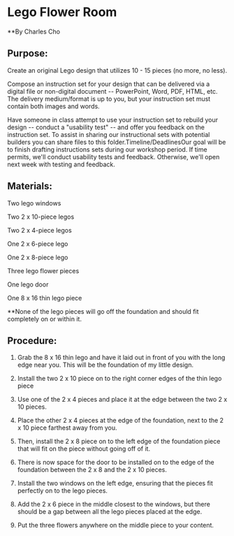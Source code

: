 # Lego Flower Room

**By Charles Cho

## Purpose:

Create an original Lego design that utilizes 10 - 15 pieces (no more, no less).

Compose an instruction set for your design that can be delivered via a digital file or non-digital document -- PowerPoint, Word, PDF, HTML, etc. The delivery medium/format is up to you, but your instruction set must contain both images and words.

Have someone in class attempt to use your instruction set to rebuild your design -- conduct a "usability test" -- and offer you feedback on the instruction set. To assist in sharing our instructional sets with potential builders you can share files to this folder.Timeline/DeadlinesOur goal will be to finish drafting instructions sets during our workshop period. If time permits, we'll conduct usability tests and feedback. Otherwise, we'll open next week with testing and feedback.


## Materials: 

Two lego windows

Two 2 x 10-piece legos

Two 2 x 4-piece legos

One 2 x 6-piece lego

One 2 x 8-piece lego

Three lego flower pieces

One lego door

One 8 x 16 thin lego piece


**None of the lego pieces will go off the foundation and should fit completely on or within it.


## Procedure:

1. Grab the 8 x 16 thin lego and have it laid out in front of you with the long edge near you. This will be the foundation of my little design.

2. Install the two 2 x 10 piece on to the right corner edges of the thin lego piece 

3. Use one of the 2 x 4 pieces and place it at the edge between the two 2 x 10 pieces.

4. Place the other 2 x 4 pieces at the edge of the foundation, next to the 2 x 10 piece farthest away from you.

5. Then, install the 2 x 8 piece on to the left edge of the foundation piece that will fit on the piece without going off of it.

6. There is now space for the door to be installed on to the edge of the foundation between the 2 x 8 and the 2 x 10 pieces.

7. Install the two windows on the left edge, ensuring that the pieces fit perfectly on to the lego pieces.

8. Add the 2 x 6 piece in the middle closest to the windows, but there should be a gap between all the lego pieces placed at the edge.

9. Put the three flowers anywhere on the middle piece to your content.
